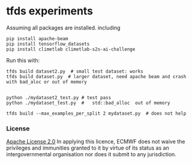 # tfds experiments

Assuming all packages are installed.
including
```
pip install apache-beam
pip install tensorflow_datasets
pip install climetlab climetlab-s2s-ai-challenge
```


Run this with:
```
tfds build dataset2.py  # small test dataset: works
tfds build dataset.py  # larger dataset, need apache beam and crash with bad_aloc or out of memory


python ./mydataset2_test.py # test pass
python ./mydataset_test.py  #   std::bad_alloc  out of memory

tfds build --max_examples_per_split 2 mydataset.py  # does not help
```

### License
[Apache License 2.0](LICENSE) In applying this licence, ECMWF does not waive the privileges and immunities 
granted to it by virtue of its status as an intergovernmental organisation nor does it submit to any jurisdiction.

 
